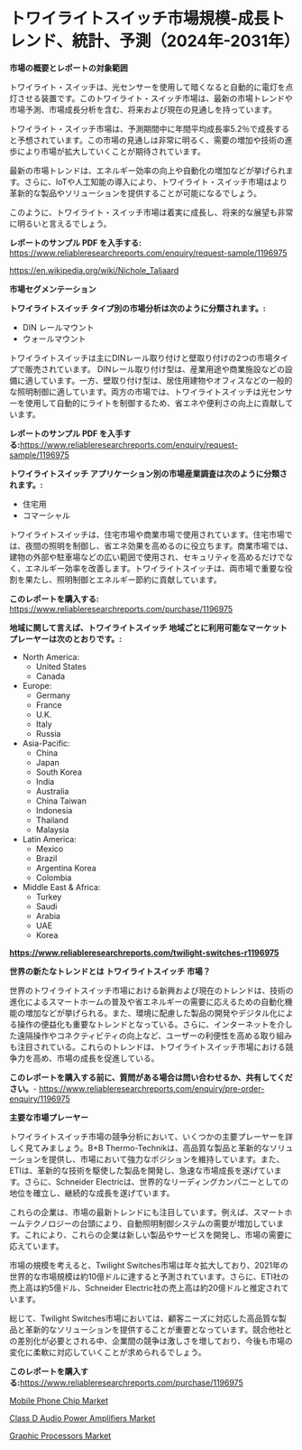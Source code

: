 <p><h1>トワイライトスイッチ市場規模-成長トレンド、統計、予測（2024年-2031年）</h1></p><p><strong>市場の概要とレポートの対象範囲</strong></p>
<p><p>トワイライト・スイッチは、光センサーを使用して暗くなると自動的に電灯を点灯させる装置です。このトワイライト・スイッチ市場は、最新の市場トレンドや市場予測、市場成長分析を含む、将来および現在の見通しを持っています。</p><p>トワイライト・スイッチ市場は、予測期間中に年間平均成長率5.2％で成長すると予想されています。この市場の見通しは非常に明るく、需要の増加や技術の進歩により市場が拡大していくことが期待されています。</p><p>最新の市場トレンドは、エネルギー効率の向上や自動化の増加などが挙げられます。さらに、IoTや人工知能の導入により、トワイライト・スイッチ市場はより革新的な製品やソリューションを提供することが可能になるでしょう。</p><p>このように、トワイライト・スイッチ市場は着実に成長し、将来的な展望も非常に明るいと言えるでしょう。</p></p>
<p><strong>レポートのサンプル PDF を入手する:</strong> <a href="https://www.reliableresearchreports.com/enquiry/request-sample/1196975">https://www.reliableresearchreports.com/enquiry/request-sample/1196975</a></p>
<p><a href="https://en.wikipedia.org/wiki/Nichole_Taljaard">https://en.wikipedia.org/wiki/Nichole_Taljaard</a></p>
<p><strong>市場セグメンテーション</strong></p>
<p><strong>トワイライトスイッチ タイプ別の市場分析は次のように分類されます。:</strong></p>
<p><ul><li>DIN レールマウント</li><li>ウォールマウント</li></ul></p>
<p><p>トワイライトスイッチは主にDINレール取り付けと壁取り付けの2つの市場タイプで販売されています。 DINレール取り付け型は、産業用途や商業施設などの設備に適しています。一方、壁取り付け型は、居住用建物やオフィスなどの一般的な照明制御に適しています。両方の市場では、トワイライトスイッチは光センサーを使用して自動的にライトを制御するため、省エネや便利さの向上に貢献しています。</p></p>
<p><strong>レポートのサンプル PDF を入手する:</strong><a href="https://www.reliableresearchreports.com/enquiry/request-sample/1196975">https://www.reliableresearchreports.com/enquiry/request-sample/1196975</a></p>
<p><strong> トワイライトスイッチ アプリケーション別の市場産業調査は次のように分類されます。:</strong></p>
<p><ul><li>住宅用</li><li>コマーシャル</li></ul></p>
<p><p>トワイライトスイッチは、住宅市場や商業市場で使用されています。住宅市場では、夜間の照明を制御し、省エネ効果を高めるのに役立ちます。商業市場では、建物の外部や駐車場などの広い範囲で使用され、セキュリティを高めるだけでなく、エネルギー効率を改善します。トワイライトスイッチは、両市場で重要な役割を果たし、照明制御とエネルギー節約に貢献しています。</p></p>
<p><strong>このレポートを購入する:</strong> <a href="https://www.reliableresearchreports.com/purchase/1196975">https://www.reliableresearchreports.com/purchase/1196975</a></p>
<p><strong>地域に関して言えば、トワイライトスイッチ 地域ごとに利用可能なマーケットプレーヤーは次のとおりです。:</strong></p>
<p><ul>
    <li>
        North America:
        <ul>
            <li>United States</li>
            <li>Canada</li>
        </ul>
    </li>
    <li>
        Europe:
        <ul>
            <li>Germany</li>
            <li>France</li>
            <li>U.K.</li>
            <li>Italy</li>
            <li>Russia</li>
        </ul>
    </li>
    <li>
        Asia-Pacific:
        <ul>
            <li>China</li>
            <li>Japan</li>
            <li>South Korea</li>
            <li>India</li>
            <li>Australia</li>
            <li>China Taiwan</li>
            <li>Indonesia</li>
            <li>Thailand</li>
            <li>Malaysia</li>
        </ul>
    </li>
    <li>
        Latin America:
        <ul>
            <li>Mexico</li>
            <li>Brazil</li>
            <li>Argentina Korea</li>
            <li>Colombia</li>
        </ul>
    </li>
    <li>
        Middle East & Africa:
        <ul>
            <li>Turkey</li>
            <li>Saudi</li>
            <li>Arabia</li>
            <li>UAE</li>
            <li>Korea</li>
        </ul>
    </li>
    </ul></p>
<p><strong><a href="https://www.reliableresearchreports.com/twilight-switches-r1196975">https://www.reliableresearchreports.com/twilight-switches-r1196975</a></strong></p>
<p><strong>世界の新たなトレンドとは トワイライトスイッチ 市場？</strong></p>
<p><p>世界のトワイライトスイッチ市場における新興および現在のトレンドは、技術の進化によるスマートホームの普及や省エネルギーの需要に応えるための自動化機能の増加などが挙げられる。また、環境に配慮した製品の開発やデジタル化による操作の便益化も重要なトレンドとなっている。さらに、インターネットを介した遠隔操作やコネクティビティの向上など、ユーザーの利便性を高める取り組みも注目されている。これらのトレンドは、トワイライトスイッチ市場における競争力を高め、市場の成長を促進している。</p></p>
<p><strong>このレポートを購入する前に、質問がある場合は問い合わせるか、共有してください。</strong>- <a href="https://www.reliableresearchreports.com/enquiry/pre-order-enquiry/1196975">https://www.reliableresearchreports.com/enquiry/pre-order-enquiry/1196975</a></p>
<p><strong>主要な市場プレーヤー</strong></p>
<p><p>トワイライトスイッチ市場の競争分析において、いくつかの主要プレーヤーを詳しく見てみましょう。B+B Thermo-Technikは、高品質な製品と革新的なソリューションを提供し、市場において強力なポジションを維持しています。また、ETIは、革新的な技術を駆使した製品を開発し、急速な市場成長を遂げています。さらに、Schneider Electricは、世界的なリーディングカンパニーとしての地位を確立し、継続的な成長を遂げています。</p><p>これらの企業は、市場の最新トレンドにも注目しています。例えば、スマートホームテクノロジーの台頭により、自動照明制御システムの需要が増加しています。これにより、これらの企業は新しい製品やサービスを開発し、市場の需要に応えています。</p><p>市場の規模を考えると、Twilight Switches市場は年々拡大しており、2021年の世界的な市場規模は約10億ドルに達すると予測されています。さらに、ETI社の売上高は約5億ドル、Schneider Electric社の売上高は約20億ドルと推定されています。</p><p>総じて、Twilight Switches市場においては、顧客ニーズに対応した高品質な製品と革新的なソリューションを提供することが重要となっています。競合他社との差別化が必要とされる中、企業間の競争は激しさを増しており、今後も市場の変化に柔軟に対応していくことが求められるでしょう。</p></p>
<p><strong>このレポートを購入する:</strong><a href="https://www.reliableresearchreports.com/purchase/1196975">https://www.reliableresearchreports.com/purchase/1196975</a></p>
<p><p><a href="https://github.com/jakobeblake56/Market-Research-Report-List-1/blob/main/mobile-phone-chip-market.md">Mobile Phone Chip Market</a></p><p><a href="https://github.com/josephpullman6599/Market-Research-Report-List-1/blob/main/class-d-audio-power-amplifiers-market.md">Class D Audio Power Amplifiers Market</a></p><p><a href="https://github.com/baileope6754/Market-Research-Report-List-1/blob/main/graphic-processors-market.md">Graphic Processors Market</a></p></p>